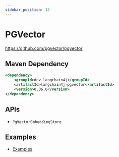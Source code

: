```yaml
---
sidebar_position: 18
---
```


# PGVector

https://github.com/pgvector/pgvector


## Maven Dependency

```xml
<dependency>
    <groupId>dev.langchain4j</groupId>
    <artifactId>langchain4j-pgvector</artifactId>
    <version>0.36.0</version>
</dependency>
```


## APIs

- `PgVectorEmbeddingStore`


## Examples

- [Examples](https://github.com/langchain4j/langchain4j-examples/tree/main/pgvector-example/src/main/java)

